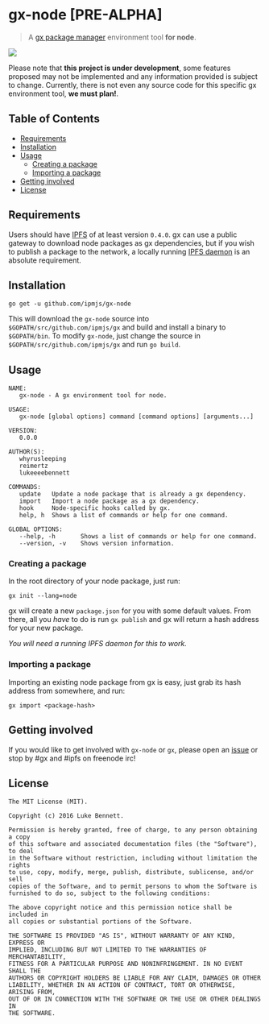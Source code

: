 
# gx-node [PRE-ALPHA]

> A [gx package manager](https://github.com/whyrusleeping/gx) environment tool **for node**.

[![](https://img.shields.io/badge/freenode-%23gx-blue.svg?style=flat-square)](http://webchat.freenode.net/?channels=%23ipfs,%23gx)

Please note that **this project is under development**, some features proposed may not be
implemented and any information provided is subject to change. Currently, there is not even any source code for this specific gx environment tool, **we must plan!**.

## Table of Contents

- [Requirements](#requirements)
- [Installation](#installation)
- [Usage](#usage)
  - [Creating a package](#creating-a-package)
  - [Importing a package](#importing-a-package)
- [Getting involved](#getting-involved)
- [License](#license)

## Requirements

Users should have [IPFS](https://ipfs.io) of at least version `0.4.0`. gx can use a
public gateway to download node packages as gx dependencies, but if you wish to publish a
package to the network, a locally running [IPFS daemon](https://github.com/ipfs/go-ipfs)
is an absolute requirement.

## Installation

```
go get -u github.com/ipmjs/gx-node
```

This will download the `gx-node` source into `$GOPATH/src/github.com/ipmjs/gx` and build and install a binary to `$GOPATH/bin`. To modify `gx-node`, just change the source in `$GOPATH/src/github.com/ipmjs/gx` and run `go build`.

## Usage

```
NAME:
   gx-node - A gx environment tool for node.

USAGE:
   gx-node [global options] command [command options] [arguments...]

VERSION:
   0.0.0

AUTHOR(S):
   whyrusleeping
   reimertz
   lukeeeebennett

COMMANDS:
   update	Update a node package that is already a gx dependency.
   import	Import a node package as a gx dependency.
   hook		Node-specific hooks called by gx.
   help, h	Shows a list of commands or help for one command.

GLOBAL OPTIONS:
   --help, -h		Shows a list of commands or help for one command.
   --version, -v	Shows version information.
```

### Creating a package

In the root directory of your node package, just run:

```
gx init --lang=node
```

gx will create a new `package.json` for you with some default values.
From there, all you *have* to do is run `gx publish` and gx will return a hash address
for your new package.

*You will need a running IPFS daemon for this to work.*

### Importing a package

Importing an existing node package from gx is easy, just grab its hash address from
somewhere, and run:

```
gx import <package-hash>
```

## Getting involved

If you would like to get involved with `gx-node` or `gx`, please open an
[issue](https://github.com/ipmjs/gx-node/issues) or stop by #gx and #ipfs on freenode irc!

## License

```
The MIT License (MIT).

Copyright (c) 2016 Luke Bennett.

Permission is hereby granted, free of charge, to any person obtaining a copy
of this software and associated documentation files (the "Software"), to deal
in the Software without restriction, including without limitation the rights
to use, copy, modify, merge, publish, distribute, sublicense, and/or sell
copies of the Software, and to permit persons to whom the Software is
furnished to do so, subject to the following conditions:

The above copyright notice and this permission notice shall be included in
all copies or substantial portions of the Software.

THE SOFTWARE IS PROVIDED "AS IS", WITHOUT WARRANTY OF ANY KIND, EXPRESS OR
IMPLIED, INCLUDING BUT NOT LIMITED TO THE WARRANTIES OF MERCHANTABILITY,
FITNESS FOR A PARTICULAR PURPOSE AND NONINFRINGEMENT. IN NO EVENT SHALL THE
AUTHORS OR COPYRIGHT HOLDERS BE LIABLE FOR ANY CLAIM, DAMAGES OR OTHER
LIABILITY, WHETHER IN AN ACTION OF CONTRACT, TORT OR OTHERWISE, ARISING FROM,
OUT OF OR IN CONNECTION WITH THE SOFTWARE OR THE USE OR OTHER DEALINGS IN
THE SOFTWARE.
```